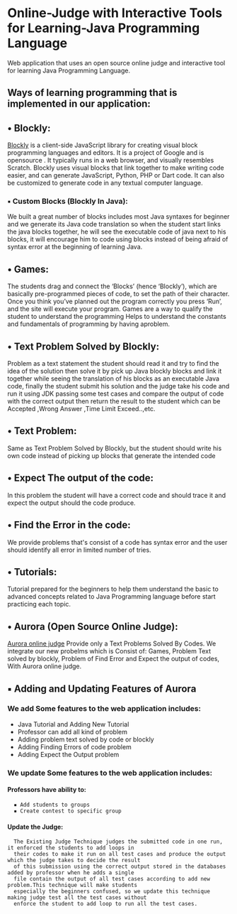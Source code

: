 # Online-Judge with Interactive Tools for Learning-Java Programming Language

Web application that uses an open source online judge and interactive tool for learning Java Programming Language.

## Ways of learning programming that is implemented in our application:

## **• Blockly:**

[Blockly](https://developers.google.com/blockly) is a client-side JavaScript library for creating visual block
programming languages and editors. It is a project of Google and is opensource
. It typically runs in a web browser, and visually resembles Scratch.
Blockly uses visual blocks that link together to make writing code easier,
and can generate JavaScript, Python, PHP or Dart code. It can also be
customized to generate code in any textual computer language.

### **▪ Custom Blocks (Blockly In Java):**

We built a great number of blocks includes most Java syntaxes for
beginner and we generate its Java code translation so when the student
start links the java blocks together, he will see the executable code of
java next to his blocks, it will encourage him to code using blocks
instead of being afraid of syntax error at the beginning of learning
Java.

## **• Games:**

The students drag and connect the ‘Blocks’ (hence ‘Blockly’), which are
basically pre-programmed pieces of code, to set the path of their
character. Once you think you’ve planned out the program correctly
you press ‘Run’, and the site will execute your program.
Games are a way to qualify the student to understand the programming
Helps to understand the constants and fundamentals of programming by
having aproblem.

## **• Text Problem Solved by Blockly:**

Problem as a text statement the student should read it and try to find the idea of
the solution then solve it by pick up Java blockly blocks and link it together while
seeing the translation of his blocks as an executable Java code, finally the student
submit his solution and the judge take his code and run it using JDK passing some
test cases and compare the output of code with the correct output then return the
result to the student which can be Accepted ,Wrong Answer ,Time Limit
Exceed..,etc.

## **• Text Problem:**

Same as Text Problem Solved by Blockly, but the student should write his own
code instead of picking up blocks that generate the intended code

## **• Expect The output of the code:**

In this problem the student will have a correct code and should trace it and expect
the output should the code produce.

## **• Find the Error in the code:**
We provide problems that's consist of a code has syntax error and the user should identify all error in limited number
of tries.

## **• Tutorials:**

Tutorial prepared for the beginners to help them understand the basic to
advanced concepts related to Java Programming language before start
practicing each topic.

## **• Aurora (Open Source Online Judge):**

[Aurora online judge](https://github.com/pushkar8723/Aurora) Provide only a Text Problems Solved By Codes.
We integrate our new probelms which is Consist of: Games, Problem Text solved
by blockly, Problem of Find Error and Expect the output of codes, With
Aurora online judge.

## **▪ Adding and Updating Features of Aurora**

### **We add Some features to the web application includes:**
  - Java Tutorial and Adding New Tutorial
  - Professor can add all kind of problem
  - Adding problem text solved by code or blockly
  - Adding Finding Errors of code problem
  - Adding Expect the Output problem

### **We update Some features to the web application includes:**

####  Professors have ability to:
      ▪ Add students to groups
      ▪ Create contest to specific group
####  Update the Judge:
      The Existing Judge Technique judges the submitted code in one run, it enforced the students to add loops in 
      their codes to make it run on all test cases and produce the output which the judge takes to decide the result
      of this submission using the correct output stored in the databases added by professor when he adds a single 
      file contain the output of all test cases according to add new problem.This technique will make students 
      especially the beginners confused, so we update this technique making judge test all the test cases without 
      enforce the student to add loop to run all the test cases.
